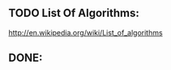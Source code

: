 TODO List Of Algorithms:
-----------------------  
http://en.wikipedia.org/wiki/List_of_algorithms

DONE:
----